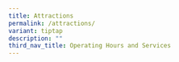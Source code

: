 ```yaml
---
title: Attractions
permalink: /attractions/
variant: tiptap
description: ""
third_nav_title: Operating Hours and Services
---
```


